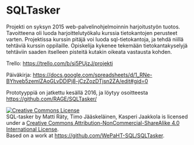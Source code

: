 # SQLTasker

Projekti on syksyn 2015 web-palvelinohjelmoinnin harjoitustyön tuotos. Tavoitteena oli luoda harjoittelutyökalu kurssia tietokantojen perusteet varten.
Projektissa kurssin pitäjä voi luoda sql-tietokantoja, ja tehdä niillä tehtäviä kurssin oppilaille. Opiskelija kykenee tekemään tietokantakyselyjä tehtäviin saaden itselleen pisteitä kutakin oikeata vastausta kohden.

Trello: https://trello.com/b/si5PUjzJ/projekti

Päiväkirja: https://docs.google.com/spreadsheets/d/1_RNe-BYhveb5zemlZAoGLvDDlPj8-jCzZozDTjsn2ZA/edit#gid=0

Prototyyppiä on jatkettu kesällä 2016, ja löytyy osoitteesta https://github.com/RAGE/SQLTasker/

<a rel="license" href="http://creativecommons.org/licenses/by-nc-sa/4.0/"><img alt="Creative Commons License" style="border-width:0" src="https://i.creativecommons.org/l/by-nc-sa/4.0/88x31.png" /></a><br /><span xmlns:dct="http://purl.org/dc/terms/" property="dct:title">SQL-tasker</span> by <span xmlns:cc="http://creativecommons.org/ns#" property="cc:attributionName">Matti Räty, Timo Jääskeläinen, Kasperi Jaakkola</span> is licensed under a <a rel="license" href="http://creativecommons.org/licenses/by-nc-sa/4.0/">Creative Commons Attribution-NonCommercial-ShareAlike 4.0 International License</a>.<br />Based on a work at <a xmlns:dct="http://purl.org/dc/terms/" href="https://github.com/WePaHT-SQL/SQLTasker" rel="dct:source">https://github.com/WePaHT-SQL/SQLTasker</a>.
